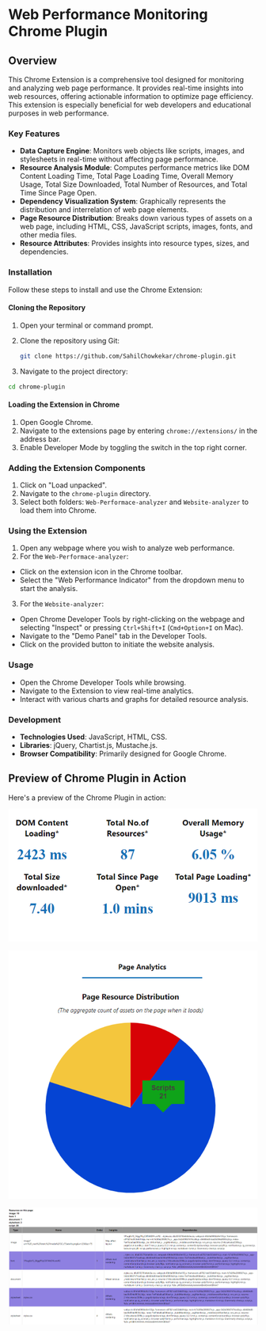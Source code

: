 # Web Performance Monitoring Chrome Plugin



## Overview

This Chrome Extension is a comprehensive tool designed for monitoring and analyzing web page performance. It provides real-time insights into web resources, offering actionable information to optimize page efficiency. This extension is especially beneficial for web developers and educational purposes in web performance.

### Key Features

- **Data Capture Engine**: Monitors web objects like scripts, images, and stylesheets in real-time without affecting page performance.
- **Resource Analysis Module**: Computes performance metrics like DOM Content Loading Time, Total Page Loading Time, Overall Memory Usage, Total Size Downloaded, Total Number of Resources, and Total Time Since Page Open.
- **Dependency Visualization System**: Graphically represents the distribution and interrelation of web page elements.
- **Page Resource Distribution**: Breaks down various types of assets on a web page, including HTML, CSS, JavaScript scripts, images, fonts, and other media files.
- **Resource Attributes**: Provides insights into resource types, sizes, and dependencies.

### Installation

Follow these steps to install and use the Chrome Extension:

#### Cloning the Repository
1. Open your terminal or command prompt.

2. Clone the repository using Git:
   ```bash
   git clone https://github.com/SahilChowkekar/chrome-plugin.git

    ```
2. Navigate to the project directory:
```bash
cd chrome-plugin
```

#### Loading the Extension in Chrome

1. Open Google Chrome.
2. Navigate to the extensions page by entering `chrome://extensions/` in the address bar.
3. Enable Developer Mode by toggling the switch in the top right corner.

### Adding the Extension Components

1. Click on "Load unpacked".
2. Navigate to the `chrome-plugin` directory.
3. Select both folders: `Web-Performace-analyzer` and `Website-analyzer` to load them into Chrome.

### Using the Extension

1. Open any webpage where you wish to analyze web performance.
2. For the `Web-Performace-analyzer`:
  - Click on the extension icon in the Chrome toolbar.
  - Select the "Web Performance Indicator" from the dropdown menu to start the analysis.

3. For the `Website-analyzer`:
  - Open Chrome Developer Tools by right-clicking on the webpage and selecting "Inspect" or pressing `Ctrl+Shift+I` (`Cmd+Option+I` on Mac).
  - Navigate to the "Demo Panel" tab in the Developer Tools.
  - Click on the provided button to initiate the website analysis.


### Usage

- Open the Chrome Developer Tools while browsing.
- Navigate to the Extension to view real-time analytics.
- Interact with various charts and graphs for detailed resource analysis.

### Development

- **Technologies Used**: JavaScript, HTML, CSS.
- **Libraries**: jQuery, Chartist.js, Mustache.js.
- **Browser Compatibility**: Primarily designed for Google Chrome.


## Preview of Chrome Plugin in Action
Here's a preview of the Chrome Plugin in action:

![Dom](https://github.com/SahilChowkekar/chrome-plugin/blob/master/Images/Dom.png)

![Piechart Screenshot](https://github.com/SahilChowkekar/chrome-plugin/blob/master/Images/Piechart.png)

![Web Screenshot](https://github.com/SahilChowkekar/chrome-plugin/blob/master/Images/web2.png)

